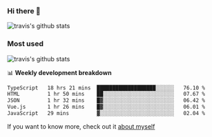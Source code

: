 ### Hi there 👋

<!--
**HondryTravis/HondryTravis** is a ✨ _special_ ✨ repository because its `README.md` (this file) appears on your GitHub profile.

Here are some ideas to get you started:

- 🔭 I’m currently working on ...
- 🌱 I’m currently learning ...
- 👯 I’m looking to collaborate on ...
- 🤔 I’m looking for help with ...
- 💬 Ask me about ...
- 📫 How to reach me: ...
- 😄 Pronouns: ...
- ⚡ Fun fact: ...
-->

![travis's github stats](https://github-readme-stats.vercel.app/api?username=HondryTravis&hide=stars)
### Most used
![travis's github stats](https://github-readme-stats.anuraghazra1.vercel.app/api/top-langs/?username=HondryTravis&layout=compact&hide_title=true)

📊 **Weekly development breakdown**

<!--START_SECTION:waka-->

```txt
TypeScript   18 hrs 21 mins  ███████████████████░░░░░░   76.10 %
HTML         1 hr 50 mins    ██░░░░░░░░░░░░░░░░░░░░░░░   07.67 %
JSON         1 hr 32 mins    █▓░░░░░░░░░░░░░░░░░░░░░░░   06.42 %
Vue.js       1 hr 26 mins    █▓░░░░░░░░░░░░░░░░░░░░░░░   06.01 %
JavaScript   29 mins         ▓░░░░░░░░░░░░░░░░░░░░░░░░   02.04 %
```

<!--END_SECTION:waka-->

If you want to know more, check out it [about myself](https://hondrytravis.github.io/)

